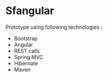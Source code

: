 Sfangular
===========

Prototype using following technologies :
- Bootstrap
- Angular
- REST calls
- Spring MVC
- Hibernate
- Maven